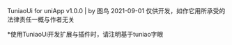 TuniaoUi for uniApp v1.0.0 | by 图鸟 2021-09-01
仅供开发，如作它用所承受的法律责任一概与作者无关

*使用TuniaoUi开发扩展与插件时，请注明基于tuniao字眼